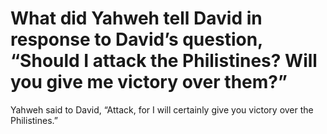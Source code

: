 # What did Yahweh tell David in response to David’s question, “Should I attack the Philistines? Will you give me victory over them?”

Yahweh said to David, “Attack, for I will certainly give you victory over the Philistines.”
